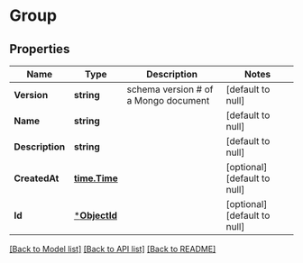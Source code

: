 # Group

## Properties
Name | Type | Description | Notes
------------ | ------------- | ------------- | -------------
**Version** | **string** | schema version # of a Mongo document | [default to null]
**Name** | **string** |  | [default to null]
**Description** | **string** |  | [default to null]
**CreatedAt** | [**time.Time**](time.Time.md) |  | [optional] [default to null]
**Id** | [***ObjectId**](ObjectID.md) |  | [optional] [default to null]

[[Back to Model list]](../README.md#documentation-for-models) [[Back to API list]](../README.md#documentation-for-api-endpoints) [[Back to README]](../README.md)


